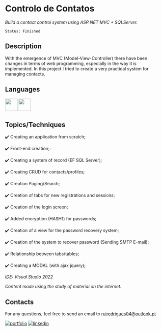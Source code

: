 # Controlo de Contatos

*Build a contact control system using ASP.NET MVC + SQLServer.*

```
Status: Finished
```
## Description
With the emergence of MVC (Model-View-Controller) there have been changes in terms of web programming, especially in the way it is implemented. In this project I tried to create a very practical system for managing contacts.


## Languages 
<img src="https://cdn.jsdelivr.net/gh/devicons/devicon/icons/csharp/csharp-original.svg" width="40" height="40"/> <img src="https://cdn.jsdelivr.net/gh/devicons/devicon/icons/microsoftsqlserver/microsoftsqlserver-plain.svg" width="40" height="40"/>



## Topics/Techniques

:heavy_check_mark: Creating an application from scratch;

:heavy_check_mark: Front-end creation;:

:heavy_check_mark: Creating a system of record (EF SQL Server);

:heavy_check_mark: Creating CRUD for contacts/profiles;

:heavy_check_mark: Creation Paging/Search;

:heavy_check_mark: Creation of tabs for new registrations and sessions;

:heavy_check_mark: Creation of the login screen;

:heavy_check_mark: Added encryption (HASH1) for passwords;

:heavy_check_mark: Creation of a view for the password recovery system;

:heavy_check_mark: Creation of the system to recover password (Sending SMTP E-mail);

:heavy_check_mark: Relationship between tabs/tables;

:heavy_check_mark: Creating a MODAL (with ajax jquery);



*IDE: Visual Studio 2022*

*Content made using the study of material on the internet.*

## Contacts

For any questions, feel free to send an email to ruirodrigues04@outlook.pt

[![portfolio](https://img.shields.io/badge/my_portfolio-000?style=for-the-badge&logo=ko-fi&logoColor=white)](https://github.com/ruirodriguess.com/)
[![linkedin](https://img.shields.io/badge/linkedin-0A66C2?style=for-the-badge&logo=linkedin&logoColor=white)](https://www.linkedin.com/)
